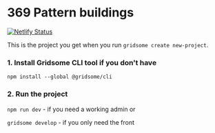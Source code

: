 # 369 Pattern buildings

[![Netlify Status](https://api.netlify.com/api/v1/badges/96959c2c-4800-422b-ab68-2ac841dd1fe2/deploy-status)](https://app.netlify.com/sites/patternbuildings/deploys)

This is the project you get when you run `gridsome create new-project`.

### 1. Install Gridsome CLI tool if you don't have

`npm install --global @gridsome/cli`

### 2. Run the project

`npm run dev` - if you need a working admin or

`gridsome develop` - if you only need the front
